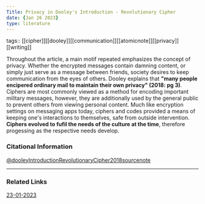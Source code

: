 ```yaml
---
Title: Privacy in Dooley's Introduction - Revolutionary Cipher
date: {Jan 26 2023}
type: literature
---
```

tags:: [[cipher]][[dooley]][[communication]][[atomicnote]][[privacy]][[writing]]


Throughout the article, a main motif repeated emphasizes the concept of privacy. Whether the encrypted messages contain damning content, or simply just serve as a message between friends, society desires to keep communication from the eyes of others. Dooley explains that **"many people encipered ordinary mail to maintain their own privacy" (2018: pg 3)**.  Ciphers are most commonly viewed as a method for encoding important military messages, however, they are additionally used by the general public to prevent others from viewing personal content. Much like encryption settings on messaging apps today, ciphers and codes provided a means of keeping one's interactions to themselves, safe from outside intervention. **Ciphers evolved to fufil the needs of the culture at the time**, therefore progessing as the respective needs develop.

### Citational Information

[@dooleyIntroductionRevolutionaryCipher2018sourcenote](@dooleyIntroductionRevolutionaryCipher2018sourcenote.md)


---

### Related Links

[23-01-2023](23-01-2023.md)
